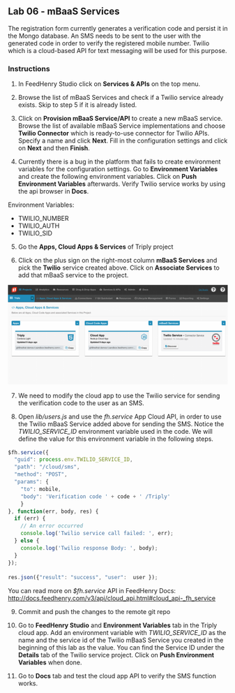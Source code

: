 ## Lab 06 - mBaaS Services

The registration form currently generates a verification code and persist it in the Mongo database. An SMS needs to be sent to the user with the generated code in order to verify the registered mobile number. Twilio which is a cloud-based API for text messaging will be used for this purpose.

### Instructions

1. In FeedHenry Studio click on **Services & APIs** on the top menu.

2. Browse the list of mBaaS Services and check if a Twilio service already exists. Skip to step 5 if it is already listed.

3. Click on **Provision mBaaS Service/API** to create a new mBaaS service. Browse the list of available mBaaS Service implementations and choose **Twilio Connector** which is ready-to-use connector for Twilio APIs. Specify a name and click **Next**. Fill in the configuration settings and click on **Next** and then **Finish**.

4. Currently there is a bug in the platform that fails to create environment variables for the configuration settings. Go to **Environment Variables** and create the following environment variables. Click on **Push Environment Variables** afterwards. Verify Twilio service works by using the api browser in **Docs**.

  Environment Variables:
  * TWILIO_NUMBER
  * TWILIO_AUTH
  * TWILIO_SID

5. Go the **Apps, Cloud Apps & Services** of Triply project

6. Click on the plus sign on the right-most column **mBaaS Services** and pick the **Twilio** service created above. Click on **Associate Services** to add that mBaaS service to the project.

  ![Triply Apps](https://github.com/rhnordics/feedhenry-training/blob/master/images/project-apps.png?raw=true)

7. We need to modify the cloud app to use the Twilio service for sending the verification code to the user as an SMS.

8. Open *lib/users.js* and use the *fh.service* App Cloud API, in order to use the Twilio mBaaS Service added above for sending the SMS. Notice the *TWILIO_SERVICE_ID* environment variable used in the code. We will define the value for this environment variable in the following steps.

  ```javascript
  $fh.service({
    "guid": process.env.TWILIO_SERVICE_ID,
    "path": "/cloud/sms",
    "method": "POST",
    "params": {
      "to": mobile,
      "body": 'Verification code ' + code + ' /Triply'
      }
  }, function(err, body, res) {
    if (err) {
      // An error occurred
      console.log('Twilio service call failed: ', err);
    } else {
      console.log('Twilio response Body: ', body);
    }
  });

  res.json({"result": "success", "user":  user });
  ```

  You can read more on *$fh.service* API in FeedHenry Docs: http://docs.feedhenry.com/v3/api/cloud_api.html#cloud_api-_fh_service

9. Commit and push the changes to the remote git repo

10. Go to **FeedHenry Studio** and **Environment Variables** tab in the Triply cloud app. Add an environment variable with *TWILIO_SERVICE_ID* as the name and the service id of the Twilio mBaaS Service you created in the beginning of this lab as the value. You can find the Service ID under the **Details** tab of the Twilio service project. Click on **Push Environment Variables** when done.

11. Go to **Docs** tab and test the cloud app API to verify the SMS function works.
